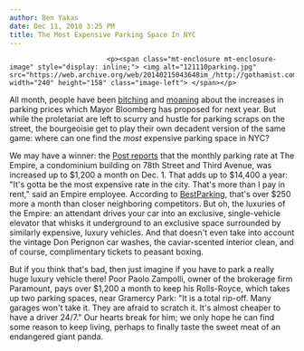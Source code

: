 ```yaml
---
author: Ben Yakas
date: Dec 11, 2010 3:25 PM
title: The Most Expensive Parking Space In NYC
---
```



                            
                            
                            
                            <p><span class="mt-enclosure mt-enclosure-image" style="display: inline;"> <img alt="121110parking.jpg" src="https://web.archive.org/web/20140215043648im_/http://gothamist.com/attachments/byakas/121110parking.jpg" width="240" height="158" class="image-left"> </span></p>

<p>All month, people have been <a href="https://web.archive.org/web/20140215043648/http://gothamist.com/2010/12/08/new_bloomberg_parking_plans_enrage.php">bitching</a> and <a href="https://web.archive.org/web/20140215043648/http://gothamist.com/2010/11/20/drivers_are_screwed_parking_prices.php">moaning</a> about the increases in parking prices which Mayor Bloomberg has proposed for next year. But while the proletariat are left to scurry and hustle for parking scraps on the street, the bourgeoisie get to play their own decadent version of the same game: where can one find the <em>most</em> expensive parking space in NYC?</p>

<p>We may have a winner: the <a href="https://web.archive.org/web/20140215043648/http://www.nypost.com/p/news/local/manhattan/park_here_sXIFqHn8WMLzOkVsRCsntJ?CMP=OTC-rss&amp;FEEDNAME=">Post reports</a> that the monthly parking rate at The Empire, a condominium building on 78th Street and Third Avenue, was increased up to $1,200 a month on Dec. 1. That adds up to $14,400 a year: &quot;It&apos;s gotta be the most expensive rate in the city. That&apos;s more than I pay in rent,&quot; said an Empire employee. According to <a href="https://web.archive.org/web/20140215043648/http://nyc.bestparking.com/index.php">BestParking</a>, that&apos;s over $250 more a month than closer neighboring competitors. But oh, the luxuries of the Empire: an attendant drives your car into an exclusive, single-vehicle elevator that whisks it underground to an exclusive space surrounded by similarly expensive, luxury vehicles. And that doesn&apos;t even take into account the vintage Don Perignon car washes, the caviar-scented interior clean, and of course, complimentary tickets to peasant boxing.</p>

<p>But if you think that&apos;s bad, then just imagine if you have to park a really huge luxury vehicle there! Poor Paolo Zampolli, owner of the brokerage firm Paramount, pays over $1,200 a month to keep his Rolls-Royce, which takes up two parking spaces, near Gramercy Park: &quot;It is a total rip-off. Many garages won&apos;t take it. They are afraid to scratch it. It&apos;s almost cheaper to have a driver 24/7.&quot; Our hearts break for him; we only hope he can find some reason to keep living, perhaps to finally taste the sweet meat of an endangered giant panda.</p>
                            
                            
                            